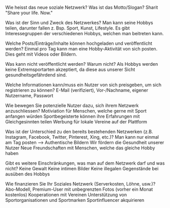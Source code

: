 Wie heisst das neue soziale Netzwerk? Was ist das Motto/Slogan?
Sharit "Share your life. Now."

Was ist der Sinn und Zweck des Netzwerkes?
Man kann seine Hobbys teilen, darunter fallen z. Bsp. Sport, Kunst, Lifestyle.
Es gibt Interessegruppen der verschiedenen Hobbys, welchen man beitreten kann.

Welche Posts/Einträge/Inhalte können hochgeladen und veröffentlicht werden?
Einmal pro Tag kann man eine Hobby-Aktivität von sich posten. Dies geht mit Videos oder Bildern.

Was kann nicht veröffentlicht werden? Warum nicht?
Als Hobbys werden keine Extremsportarten akzeptiert, da diese aus unserer Sicht gesundheitsgefährdend sind.


Welche Informationen kann/muss ein Nutzer von sich preisgeben, um sich registrieren zu können?
E-Mail (verifiziert), Vor-/Nachname, eigener Nutzername, Passwort

Wie bewegen Sie potenzielle Nutzer dazu, sich ihrem Netzwerk anzuschliessen?
Motiviation für Menschen, welche gerne mit Sport anfangen würden
Sportbegeisterte können ihre Erfahrungen mit Gleichgesinnten teilen
Werbung für lokale Vereine auf der Plattform

Was ist der Unterschied zu den bereits bestehenden Netzwerken (z.B. Instagram, Facebook, Twitter, Pinterest, Xing, etc.)?
Man kann nur einmal am Tag posten --> Authentische Bildern
Wir fördern die Gesundheit unserer Nutzer
Neue Freundschaften mit Menschen, welche das gleiche Hobby haben

Gibt es weitere Einschränkungen, was man auf dem Netzwerk darf und was nicht?
Keine Gewalt
Keine intimen Bilder
Keine illegalen Gegenstände bei ausüben des Hobbys

Wie finanzieren Sie Ihr Soziales Netzwerk (Serverkosten, Löhne, usw.)?
Abo-Modell, Premium-User mit unbegrenzten Fotos (vorher ein Monat kostenlos)
Kooperationen mit Vereinen
Unterstützung von Sportorganisationen und Sportmarken
Sportinfluencer akquirieren